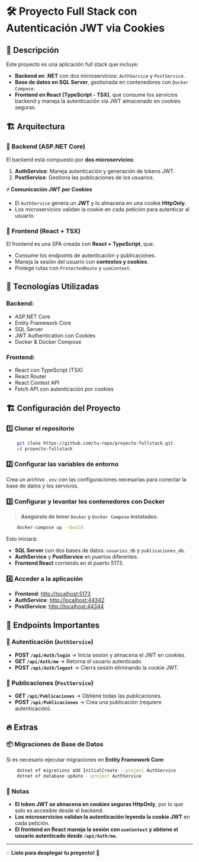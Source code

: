 # 🛠️ Proyecto Full Stack con Autenticación JWT via Cookies

## 📌 Descripción
Este proyecto es una aplicación full stack que incluye:
- **Backend en .NET** con dos microservicios: `AuthService` y `PostService`.
- **Base de datos en SQL Server**, gestionada en contenedores con `Docker Compose`.
- **Frontend en React (TypeScript - TSX)**, que consume los servicios backend y maneja la autenticación vía JWT almacenado en cookies seguras.

## 🏗️ Arquitectura

### 📌 Backend (ASP.NET Core)
El backend está compuesto por **dos microservicios**:
1. **AuthService**: Maneja autenticación y generación de tokens JWT.
2. **PostService**: Gestiona las publicaciones de los usuarios.

**⚡ Comunicación JWT por Cookies**
- El `AuthService` genera un **JWT** y lo almacena en una cookie **HttpOnly**.
- Los microservicios validan la cookie en cada petición para autenticar al usuario.

### 🎨 Frontend (React + TSX)
El frontend es una SPA creada con **React + TypeScript**, que:
- Consume los endpoints de autenticación y publicaciones.
- Maneja la sesión del usuario con **contextos y cookies**.
- Protege rutas con `ProtectedRoute` y `useContext`.

## 🚀 Tecnologías Utilizadas
### Backend:
- ASP.NET Core
- Entity Framework Core
- SQL Server
- JWT Authentication con Cookies
- Docker & Docker Compose

### Frontend:
- React con TypeScript (TSX)
- React Router
- React Context API
- Fetch API con autenticación por cookies

## 🏗️ Configuración del Proyecto

### 1️⃣ Clonar el repositorio
```sh
    git clone https://github.com/tu-repo/proyecto-fullstack.git
    cd proyecto-fullstack
```

### 2️⃣ Configurar las variables de entorno
Crea un archivo `.env` con las configuraciones necesarias para conectar la base de datos y los servicios.

### 3️⃣ Configurar y levantar los contenedores con Docker
> **Asegúrate de tener `Docker` y `Docker Compose` instalados.**

```sh
    docker-compose up --build
```
Esto iniciará:
- **SQL Server** con dos bases de datos: `usuarios_db` y `publicaciones_db`.
- **AuthService** y **PostService** en puertos diferentes.
- **Frontend React** corriendo en el puerto 5173.

### 4️⃣ Acceder a la aplicación
- **Frontend**: [http://localhost:5173](http://localhost:5173)
- **AuthService**: [http://localhost:44342](http://localhost:44342)
- **PostService**: [http://localhost:44344](http://localhost:44344)

## 📡 Endpoints Importantes

### 🔐 Autenticación (`AuthService`)
- **POST `/api/Auth/login`** → Inicia sesión y almacena el JWT en cookies.
- **GET `/api/Auth/me`** → Retorna el usuario autenticado.
- **POST `/api/Auth/logout`** → Cierra sesión eliminando la cookie JWT.

### 📝 Publicaciones (`PostService`)
- **GET `/api/Publicaciones`** → Obtiene todas las publicaciones.
- **POST `/api/Publicaciones`** → Crea una publicación (requiere autenticación).

## 🔥 Extras
### 📦 Migraciones de Base de Datos
Si es necesario ejecutar migraciones en **Entity Framework Core**:
```sh
    dotnet ef migrations add InitialCreate --project AuthService
    dotnet ef database update --project AuthService
```
### 📌 Notas
- **El token JWT se almacena en cookies seguras HttpOnly**, por lo que solo es accesible desde el backend.
- **Los microservicios validan la autenticación leyendo la cookie JWT** en cada petición.
- **El frontend en React maneja la sesión con `useContext` y obtiene el usuario autenticado desde `/api/Auth/me`.**

---

💡 **Listo para desplegar tu proyecto!** 🚀

